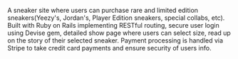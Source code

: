 A sneaker site where users can purchase rare and limited edition sneakers(Yeezy's, Jordan's, Player Edition sneakers, special collabs, etc). Built with Ruby on Rails implementing RESTful routing, secure user login using Devise gem, detailed show page where users can select size, read up on the story of their selected sneaker. Payment processing is handled via Stripe to take credit card payments and ensure security of users info. 
